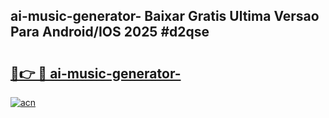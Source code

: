 ## ai-music-generator- Baixar Gratis Ultima Versao Para Android/IOS 2025 #d2qse

# <h2><a href="https://ainizakaria.my?title=ai-music-generator-&ref=20M">🔗👉 🔴 ai-music-generator-</a></h2>

[![acn](https://github.com/user-attachments/assets/0f9c940e-d8b0-45ae-aac7-cd30a18b3e1c)](https://ainizakaria.my?title=ai-music-generator-&ref=20M)

